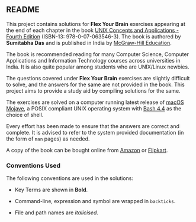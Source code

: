 ## README

This project contains solutions for **Flex Your Brain** exercises appearing at the end of each chapter in the book [UNIX Concepts and Applications - Fourth Edition][Book] (ISBN-13: 978-0-07-063546-3). The book is authored by **Sumitabha Das** and is published in India by [McGraw-Hill Education][Publisher].

The book is recommended reading for many Computer Science, Computer Applications and Information Technology courses across universities in India. It is also quite popular among students who are UNIX/Linux newbies.

The questions covered under **Flex Your Brain** exercises are slightly difficult to solve, and the answers for the same are not provided in the book. This project aims to provide a study aid by compiling solutions for the same.

The exercises are solved on a computer running latest release of [macOS Mojave][macOS], a POSIX compliant UNIX operating system with [Bash 4.4][Bash] as the choice of shell.

Every effort has been made to ensure that the answers are correct and complete. It is advised to refer to the system provided documentation (in the form of `man` pages) as needed.

A copy of the book can be bought online from [Amazon][Amazon] or [Flipkart][Flipkart].

### Conventions Used

The following conventions are used in the solutions:

- Key Terms are shown in **Bold**.

- Command-line, expression and symbol are wrapped in `backticks`.

- File and path names are _italicised_.

[Book]:      http://mhhe.com/das/uca
[Publisher]: https://www.mheducation.co.in
[macOS]:     https://www.apple.com/macos/mojave/
[Bash]:      https://www.gnu.org/software/bash
[Amazon]:    https://amzn.to/2xAJ2lJ
[Flipkart]:  https://www.flipkart.com/unix-concepts-applications-4th/p/itmczynvf32hxm3f
